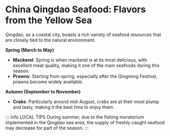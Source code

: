 # China Qingdao Seafood: Flavors from the Yellow Sea

Qingdao, as a coastal city, boasts a rich variety of seafood resources that are closely tied to the natural environment.

**Spring (March to May)**
- **Mackerel**: Spring is when mackerel is at its most delicious, with excellent meat quality, making it one of the main seafoods during this season.
- **Prawns**: Starting from spring, especially after the Qingming Festival, prawns become widely available.

**Autumn (September to November)**
- **Crabs**: Particularly around mid-August, crabs are at their most plump and tasty, making it the best time to enjoy them.

::: info LOCAL TIPS
During summer, due to the fishing moratorium implemented in the Qingdao sea area, the supply of freshly caught seafood may decrease for part of the season.
:::

<YouTube link="https://youtu.be/vY2x2kXZ_hE?si=IBpVbtPVdv0w_WkR">
<template #cover><img src="../assets/youtube/this-is-seafood-heaven-in-qingdao.jpg" alt="This is SEAFOOD HEAVEN in Qingdao" /></template>
<template #title>This is SEAFOOD HEAVEN in Qingdao, China</template>
<template #author>Two Mad Explorers</template>
<template #description>We came to Qingdao, China for this. We are enjoying some real Qingdao seafood and German pork knuckle at the Tsingtao flagship store.</template>
</YouTube>